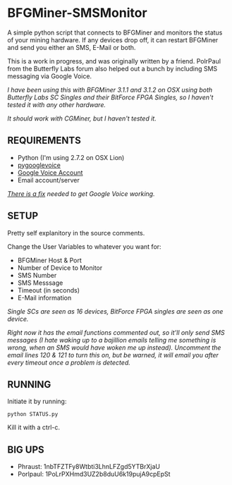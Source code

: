 BFGMiner-SMSMonitor
===================

A simple python script that connects to BFGMiner and monitors the status of your mining hardware.  If any devices drop off, it can restart BFGMiner and send you either an SMS, E-Mail or both.

This is a work in progress, and was originally written by a friend.  PolrPaul from the Butterfly Labs forum also helped out a bunch by including SMS messaging via Google Voice.

*I have been using this with BFGMiner 3.1.1 and 3.1.2 on OSX using both Butterfly Labs SC Singles and their BitForce FPGA Singles, so I haven't tested it with any other hardware.*

*It should work with CGMiner, but I haven't tested it.*


REQUIREMENTS
------------

* Python (I'm using 2.7.2 on OSX Lion)
* [pygooglevoice](https://code.google.com/p/pygooglevoice/)
* [Google Voice Account](https://voice.google.com)
* Email account/server

*[There is a fix](https://code.google.com/r/bwpayne-pygooglevoice-auth-fix/source/checkout) needed to get Google Voice working.*

SETUP
-----

Pretty self explanitory in the source comments.

Change the User Variables to whatever you want for:

* BFGMiner Host & Port
* Number of Device to Monitor
* SMS Number
* SMS Messsage
* Timeout (in seconds)
* E-Mail information

*Single SCs are seen as 16 devices, BitForce FPGA singles are seen as one device.*

*Right now it has the email functions commented out, so it'll only send SMS messages (I hate waking up to a bajillion emails telling me something is wrong, when an SMS would have woken me up instead).  Uncomment the email lines 120 & 121 to turn this on, but be warned, it will email you after every timeout once a problem is detected.*


RUNNING
-------

Initiate it by running:

    python STATUS.py

Kill it with a ctrl-c.


BIG UPS
-------

* Phraust: 1nbTFZTFy8Wtbti3LhnLFZgd5YTBrXjaU
* Porlpaul: 1PoLrPXHmd3UZ2b8duU6k19pujA9cpEpSt
